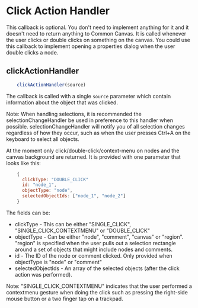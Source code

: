 # Click Action Handler

This callback is optional. You don't need to implement anything for it and it doesn't need to return anything to Common Canvas. It is called whenever the user clicks or double clicks on something on the canvas. You could use this callback to implement opening a properties dialog when the user double clicks a node.

## clickActionHandler
```js
    clickActionHandler(source)
```

The callback is called with a single `source` parameter which contain information about the object that was clicked.

Note: When handling selections, it is recommended the selectionChangeHandler be used in preference to this handler when possible. selectionChangeHandler will notify you of all selection changes regardless of how they occur, such as when the user presses Ctrl+A on the keyboard to select all objects.

At the moment only click/double-click/context-menu  on nodes and the canvas background are returned. It is provided with one parameter that looks like this:

```js
    {
      clickType: "DOUBLE_CLICK"
      id: "node_1",
      objectType: "node",
      selectedObjectIds: ["node_1", "node_2"]
    }
```
The fields can be:

* clickType - This can be either "SINGLE_CLICK", "SINGLE_CLICK_CONTEXTMENU" or "DOUBLE_CLICK"
* objectType - Can be either "node", "comment", "canvas" or "region". "region" is specified when the user pulls out a selection rectangle around a set of objects that might include nodes and comments.
* id - The ID of the node or comment clicked. Only provided when objectType is "node" or "comment"
* selectedObjectIds - An array of the selected objects (after the click action was performed).

Note: "SINGLE_CLICK_CONTEXTMENU" indicates that the user performed a contextmenu gesture when doing the click such as pressing the right-side mouse button or a two finger tap on a trackpad.

